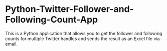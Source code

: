 # Python-Twitter-Follower-and-Following-Count-App
This is a Python application that allows you to get the follower and following counts for multiple Twitter handles and sends the result as an Excel file via email.

